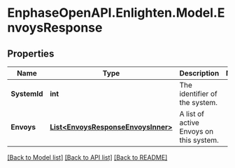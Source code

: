 # EnphaseOpenAPI.Enlighten.Model.EnvoysResponse

## Properties

Name | Type | Description | Notes
------------ | ------------- | ------------- | -------------
**SystemId** | **int** | The identifier of the system. | 
**Envoys** | [**List&lt;EnvoysResponseEnvoysInner&gt;**](EnvoysResponseEnvoysInner.md) | A list of active Envoys on this system. | 

[[Back to Model list]](../README.md#documentation-for-models) [[Back to API list]](../README.md#documentation-for-api-endpoints) [[Back to README]](../README.md)

